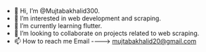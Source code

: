- 👋 Hi, I’m @Mujtabakhalid300.
- 👀 I’m interested in web development and scraping.
- 🌱 I’m currently learning flutter.
- 💞️ I’m looking to collaborate on projects related to web scraping.
- 📫 How to reach me
Email ----> mujtabakhalid20@gmail.com
          

<!---
Mujtabakhalid300/Mujtabakhalid300 is a ✨ special ✨ repository because its `README.md` (this file) appears on your GitHub profile.
You can click the Preview link to take a look at your changes.
--->
